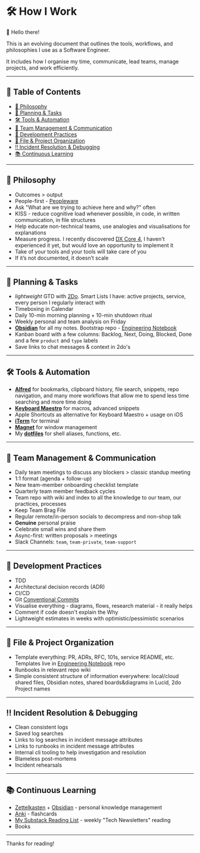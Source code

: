 # 🛠️ How I Work

👋 Hello there!

This is an evolving document that outlines the tools, workflows, and philosophies I use as a Software Engineer.

It includes how I organise my time, communicate, lead teams, manage projects, and work efficiently.

---

## 📑 Table of Contents

- [🧠 Philosophy](#-philosophy)
- [📅 Planning & Tasks](#-planning--productivity)
- [🛠️ Tools & Automation](#️-tools--automation)
- [👥 Team Management & Communication](#-team-management--collaboration)
- [🧪 Development Practices](#-development-practices)
- [📁 File & Project Organization](#-file--project-organization)
- [‼️ Incident Resolution & Debugging](#-incident-resolution--debugging)
- [📚 Continuous Learning](#-continuous-learning)

---

## 🧠 Philosophy

- Outcomes > output
- People-first - [Peopleware](https://www.amazon.co.uk/Peopleware-Productive-Projects-Tom-DeMarco/dp/0932633439)
- Ask "What are we trying to achieve here and why?" often
- KISS - reduce cognitive load whenever possible, in code, in written communication, in file structures
- Help educate non-technical teams, use analogies and visualisations for explanations
- Measure progress. I recently discovered [DX Core 4](https://getdx.com/news/introducing-the-dx-core-4/), I haven't experienced it yet, but would love an opportunity to implement it
- Take of your tools and your tools will take care of you
- If it’s not documented, it doesn’t scale

---

## 📅 Planning & Tasks

- _lightweight_ GTD with [2Do](https://www.2doapp.com/). Smart Lists I have: active projects, service, every person I regularly interact with
- Timeboxing in Calendar
- Daily 10-min morning planning + 10-min shutdown ritual
- Weekly personal and team analysis on Friday
- [**Obsidian**](https://obsidian.md) for all my notes. Bootstrap repo - [Engineering Notebook](https://github.com/aleksgorbenko/engineering-notebook)
- Kanban board with a few columns: Backlog, Next, Doing, Blocked, Done and a few `product` and `type` labels
- Save links to chat messages & context in 2do's

---

## 🛠️ Tools & Automation

- [**Alfred**](https://alfred.app) for bookmarks, clipboard history, file search, snippets, repo navigation, and many more workflows that allow me to spend less time searching and more time doing
- [**Keyboard Maestro**](https://www.keyboardmaestro.com) for macros, advanced snippets
- Apple Shortcuts as alternative for Keyboard Maestro + usage on iOS
- [**iTerm**]() for terminal
- [**Magnet**](https://magnet.crowdcafe.com) for window management
- My [**dotfiles**](https://github.com/aleksgorbenko/dotfiles) for shell aliases, functions, etc.

---

## 👥 Team Management & Communication

- Daily team meetings to discuss any blockers > classic standup meeting
- 1:1 format (agenda + follow-up)
- New team-member onboarding checklist template
- Quarterly team member feedback cycles
- Team repo with wiki and index to all the knowledge to our team, our practices, processes
- Keep Team Brag File
- Regular remote/in-person socials to decompress and non-shop talk
- **Genuine** personal praise
- Celebrate small wins and share them
- Async-first: written proposals > meetings
- Slack Channels: `team`, `team-private`, `team-support`

---

## 🧪 Development Practices

- TDD
- Architectural decision records (ADR)
- CI/CD
- Git [Conventional Commits](https://www.conventionalcommits.org/en/v1.0.0/)
- Visualise everything - diagrams, flows, research material - it really helps
- Comment if code doesn't explain the Why
- Lightweight estimates in weeks with optimistic/pessimistic scenarios

---

## 📁 File & Project Organization

- Template everything: PR, ADRs, RFC, 101s, service README, etc. Templates live in [Engineering Notebook](https://github.com/aleksgorbenko/engineering-notebook) repo
- Runbooks in relevant repo wiki
- Simple consistent structure of information everywhere: local/cloud shared files, Obsidian notes, shared boards&diagrams in Lucid, 2do Project names

---

## ‼️ Incident Resolution & Debugging

- Clean consistent logs
- Saved log searches
- Links to log searches in incident message attributes
- Links to runbooks in incident message attributes
- Internal cli tooling to help investigation and resolution
- Blameless post-mortems
- Incident rehearsals

---

## 📚 Continuous Learning

- [Zettelkasten](https://zettelkasten.de/overview/) + [Obsidian](https://obsidian.md) - personal knowledge management
- [Anki](https://ankiweb.net) - flashcards
- [My Substack Reading List](https://substack.com/@aleksgbko/reads) - weekly "Tech Newsletters" reading
- Books

---

Thanks for reading!
